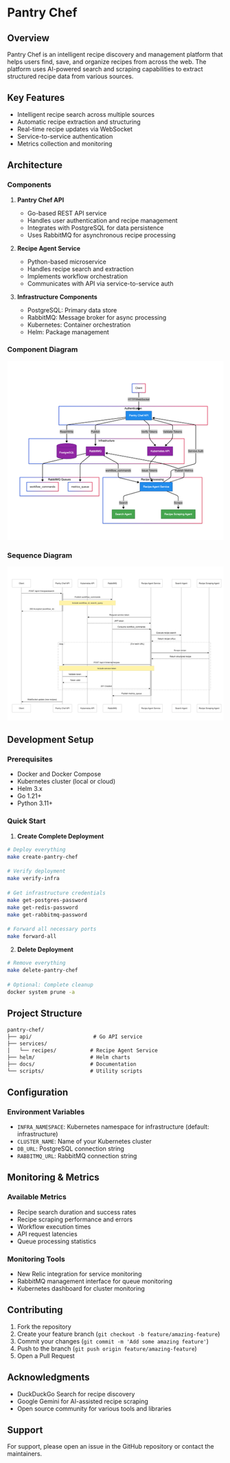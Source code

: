 # Pantry Chef

## Overview
Pantry Chef is an intelligent recipe discovery and management platform that helps users find, save, and organize recipes from across the web. The platform uses AI-powered search and scraping capabilities to extract structured recipe data from various sources.

## Key Features
- Intelligent recipe search across multiple sources
- Automatic recipe extraction and structuring
- Real-time recipe updates via WebSocket
- Service-to-service authentication
- Metrics collection and monitoring

## Architecture

### Components

1. **Pantry Chef API**
   - Go-based REST API service
   - Handles user authentication and recipe management
   - Integrates with PostgreSQL for data persistence
   - Uses RabbitMQ for asynchronous recipe processing

2. **Recipe Agent Service**
   - Python-based microservice
   - Handles recipe search and extraction
   - Implements workflow orchestration
   - Communicates with API via service-to-service auth

3. **Infrastructure Components**
   - PostgreSQL: Primary data store
   - RabbitMQ: Message broker for async processing
   - Kubernetes: Container orchestration
   - Helm: Package management

### Component Diagram

![Component Diagram](docs/images/components.png)

### Sequence Diagram

![Sequence Diagram](docs/images/sequence.png)

## Development Setup

### Prerequisites
- Docker and Docker Compose
- Kubernetes cluster (local or cloud)
- Helm 3.x
- Go 1.21+
- Python 3.11+

### Quick Start

1. **Create Complete Deployment**
```bash
# Deploy everything
make create-pantry-chef

# Verify deployment
make verify-infra

# Get infrastructure credentials
make get-postgres-password
make get-redis-password
make get-rabbitmq-password

# Forward all necessary ports
make forward-all
```

2. **Delete Deployment**
```bash
# Remove everything
make delete-pantry-chef

# Optional: Complete cleanup
docker system prune -a
```

## Project Structure
```
pantry-chef/
├── api/                    # Go API service
├── services/
│   └── recipes/           # Recipe Agent Service
├── helm/                  # Helm charts
├── docs/                  # Documentation
└── scripts/               # Utility scripts
```

## Configuration

### Environment Variables
- `INFRA_NAMESPACE`: Kubernetes namespace for infrastructure (default: infrastructure)
- `CLUSTER_NAME`: Name of your Kubernetes cluster
- `DB_URL`: PostgreSQL connection string
- `RABBITMQ_URL`: RabbitMQ connection string

## Monitoring & Metrics

### Available Metrics
- Recipe search duration and success rates
- Recipe scraping performance and errors
- Workflow execution times
- API request latencies
- Queue processing statistics

### Monitoring Tools
- New Relic integration for service monitoring
- RabbitMQ management interface for queue monitoring
- Kubernetes dashboard for cluster monitoring

## Contributing

1. Fork the repository
2. Create your feature branch (`git checkout -b feature/amazing-feature`)
3. Commit your changes (`git commit -m 'Add some amazing feature'`)
4. Push to the branch (`git push origin feature/amazing-feature`)
5. Open a Pull Request


## Acknowledgments

- DuckDuckGo Search for recipe discovery
- Google Gemini for AI-assisted recipe scraping
- Open source community for various tools and libraries

## Support

For support, please open an issue in the GitHub repository or contact the maintainers.